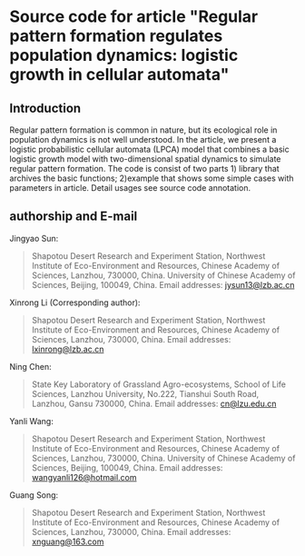 # Source code for article "Regular pattern formation regulates population dynamics: logistic growth in cellular automata"

## Introduction
Regular pattern formation is common in nature, but its ecological role in population dynamics is not well understood. In the article, we present a logistic probabilistic cellular automata (LPCA) model that combines a basic logistic growth model with two-dimensional spatial dynamics to simulate regular pattern formation. The code is consist of two parts 1) library that archives the basic functions; 2)example that shows some simple cases with parameters in article. Detail usages see source code annotation.

## authorship and E-mail
Jingyao Sun: 
>Shapotou Desert Research and Experiment Station, Northwest Institute of Eco-Environment and Resources, Chinese Academy of Sciences, Lanzhou, 730000, China.
>University of Chinese Academy of Sciences, Beijing, 100049, China.
>Email addresses: jysun13@lzb.ac.cn 
 
Xinrong Li (Corresponding author):
>Shapotou Desert Research and Experiment Station, Northwest Institute of Eco-Environment and Resources, Chinese Academy of Sciences, Lanzhou, 730000, China.
>Email addresses: lxinrong@lzb.ac.cn

Ning Chen: 
>State Key Laboratory of Grassland Agro-ecosystems, School of Life Sciences, Lanzhou University, No.222, Tianshui South Road, Lanzhou, Gansu 730000, China.
>Email addresses: cn@lzu.edu.cn

Yanli Wang: 
>Shapotou Desert Research and Experiment Station, Northwest Institute of Eco-Environment and Resources, Chinese Academy of Sciences, Lanzhou, 730000, China.
>University of Chinese Academy of Sciences, Beijing, 100049, China.
>Email addresses: wangyanli126@hotmail.com

Guang Song:
>Shapotou Desert Research and Experiment Station, Northwest Institute of Eco-Environment and Resources, Chinese Academy of Sciences, Lanzhou, 730000, China.
>Email addresses: xnguang@163.com

